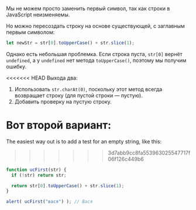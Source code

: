 Мы не можем просто заменить первый символ, так как строки в JavaScript неизменяемы.

Но можно пересоздать строку на основе существующей, с заглавным первым символом:

```js
let newStr = str[0].toUpperCase() + str.slice(1);
```

Однако есть небольшая проблемка. Если строка пуста, `str[0]` вернёт `undefined`, а у `undefined` нет метода `toUpperCase()`, поэтому мы получим ошибку.

<<<<<<< HEAD
Выхода два:

1. Использовать `str.charAt(0)`, поскольку этот метод всегда возвращает строку (для пустой строки — пустую).
2. Добавить проверку на пустую строку.

Вот второй вариант:
=======
The easiest way out is to add a test for an empty string, like this:
>>>>>>> 3d7abb9cc8fa553963025547717f06f126c449b6

```js run demo
function ucFirst(str) {
  if (!str) return str;

  return str[0].toUpperCase() + str.slice(1);
}

alert( ucFirst("вася") ); // Вася
```

